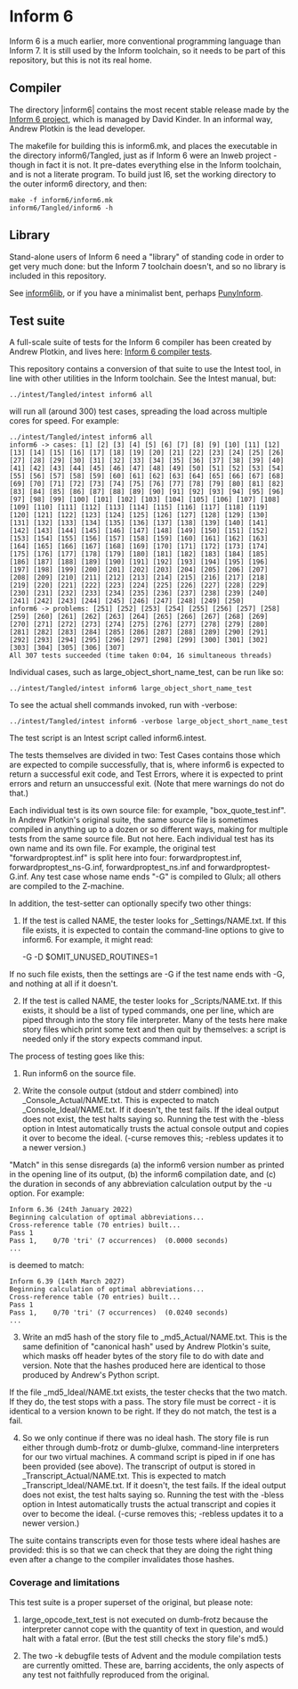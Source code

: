 # Inform 6

Inform 6 is a much earlier, more conventional programming language than
Inform 7. It is still used by the Inform toolchain, so it needs to be part
of this repository, but this is not its real home.

## Compiler

The directory |inform6| contains the most recent stable release made by the
[Inform 6 project](https://github.com/DavidKinder/Inform6), which is managed
by David Kinder. In an informal way, Andrew Plotkin is the lead developer.

The makefile for building this is inform6.mk, and places the executable in
the directory inform6/Tangled, just as if Inform 6 were an Inweb project -
though in fact it is not. It pre-dates everything else in the Inform toolchain,
and is not a literate program. To build just I6, set the working directory
to the outer inform6 directory, and then:

	make -f inform6/inform6.mk
	inform6/Tangled/inform6 -h

## Library

Stand-alone users of Inform 6 need a "library" of standing code in order to
get very much done: but the Inform 7 toolchain doesn't, and so no library
is included in this repository.

See [inform6lib](https://gitlab.com/DavidGriffith/inform6lib), or if you
have a minimalist bent, perhaps [PunyInform](https://github.com/johanberntsson/PunyInform).

## Test suite

A full-scale suite of tests for the Inform 6 compiler has been created by
Andrew Plotkin, and lives here: [Inform 6 compiler tests](https://github.com/erkyrath/Inform6-Testing).

This repository contains a conversion of that suite to use the Intest tool,
in line with other utilities in the Inform toolchain. See the Intest manual, but:

	../intest/Tangled/intest inform6 all

will run all (around 300) test cases, spreading the load across multiple cores
for speed. For example:

	../intest/Tangled/intest inform6 all
	inform6 -> cases: [1] [2] [3] [4] [5] [6] [7] [8] [9] [10] [11] [12] [13] [14] [15] [16] [17] [18] [19] [20] [21] [22] [23] [24] [25] [26] [27] [28] [29] [30] [31] [32] [33] [34] [35] [36] [37] [38] [39] [40] [41] [42] [43] [44] [45] [46] [47] [48] [49] [50] [51] [52] [53] [54] [55] [56] [57] [58] [59] [60] [61] [62] [63] [64] [65] [66] [67] [68] [69] [70] [71] [72] [73] [74] [75] [76] [77] [78] [79] [80] [81] [82] [83] [84] [85] [86] [87] [88] [89] [90] [91] [92] [93] [94] [95] [96] [97] [98] [99] [100] [101] [102] [103] [104] [105] [106] [107] [108] [109] [110] [111] [112] [113] [114] [115] [116] [117] [118] [119] [120] [121] [122] [123] [124] [125] [126] [127] [128] [129] [130] [131] [132] [133] [134] [135] [136] [137] [138] [139] [140] [141] [142] [143] [144] [145] [146] [147] [148] [149] [150] [151] [152] [153] [154] [155] [156] [157] [158] [159] [160] [161] [162] [163] [164] [165] [166] [167] [168] [169] [170] [171] [172] [173] [174] [175] [176] [177] [178] [179] [180] [181] [182] [183] [184] [185] [186] [187] [188] [189] [190] [191] [192] [193] [194] [195] [196] [197] [198] [199] [200] [201] [202] [203] [204] [205] [206] [207] [208] [209] [210] [211] [212] [213] [214] [215] [216] [217] [218] [219] [220] [221] [222] [223] [224] [225] [226] [227] [228] [229] [230] [231] [232] [233] [234] [235] [236] [237] [238] [239] [240] [241] [242] [243] [244] [245] [246] [247] [248] [249] [250] 
	inform6 -> problems: [251] [252] [253] [254] [255] [256] [257] [258] [259] [260] [261] [262] [263] [264] [265] [266] [267] [268] [269] [270] [271] [272] [273] [274] [275] [276] [277] [278] [279] [280] [281] [282] [283] [284] [285] [286] [287] [288] [289] [290] [291] [292] [293] [294] [295] [296] [297] [298] [299] [300] [301] [302] [303] [304] [305] [306] [307] 
	All 307 tests succeeded (time taken 0:04, 16 simultaneous threads)

Individual cases, such as large_object_short_name_test, can be run
like so:

	../intest/Tangled/intest inform6 large_object_short_name_test

To see the actual shell commands invoked, run with -verbose:

	../intest/Tangled/intest inform6 -verbose large_object_short_name_test

The test script is an Intest script called inform6.intest.

The tests themselves are divided in two: Test Cases contains those which are
expected to compile successfully, that is, where inform6 is expected to return
a successful exit code, and Test Errors, where it is expected to print errors
and return an unsuccessful exit. (Note that mere warnings do not do that.)

Each individual test is its own source file: for example, "box_quote_test.inf".
In Andrew Plotkin's original suite, the same source file is sometimes compiled
in anything up to a dozen or so different ways, making for multiple tests from
the same source file. But not here. Each individual test has its own name and
its own file. For example, the original test "forwardproptest.inf" is split
here into four: forwardproptest.inf, forwardproptest_ns-G.inf,
forwardproptest_ns.inf and forwardproptest-G.inf. Any test case whose name
ends "-G" is compiled to Glulx; all others are compiled to the Z-machine.

In addition, the test-setter can optionally specify two other things:

1. If the test is called NAME, the tester looks for _Settings/NAME.txt. If
this file exists, it is expected to contain the command-line options to give
to inform6. For example, it might read:

	-G -D $OMIT_UNUSED_ROUTINES=1

If no such file exists, then the settings are -G if the test name ends with
-G, and nothing at all if it doesn't.

2. If the test is called NAME, the tester looks for _Scripts/NAME.txt. If
this exists, it should be a list of typed commands, one per line, which are
piped through into the story file interpreter. Many of the tests here make
story files which print some text and then quit by themselves: a script is
needed only if the story expects command input.

The process of testing goes like this:

1. Run inform6 on the source file.

2. Write the console output (stdout and stderr combined) into _Console_Actual/NAME.txt.
This is expected to match _Console_Ideal/NAME.txt. If it doesn't, the test fails.
If the ideal output does not exist, the test halts saying so. Running the test
with the -bless option in Intest automatically trusts the actual console output
and copies it over to become the ideal. (-curse removes this; -rebless updates it
to a newer version.)

"Match" in this sense disregards (a) the inform6 version number as printed in
the opening line of its output, (b) the inform6 compilation date, and (c) the
duration in seconds of any abbreviation calculation output by the -u option.
For example:

	Inform 6.36 (24th January 2022)
	Beginning calculation of optimal abbreviations...
	Cross-reference table (70 entries) built...
	Pass 1
	Pass 1,    0/70 'tri' (7 occurrences)  (0.0000 seconds)	
	...

is deemed to match:

	Inform 6.39 (14th March 2027)
	Beginning calculation of optimal abbreviations...
	Cross-reference table (70 entries) built...
	Pass 1
	Pass 1,    0/70 'tri' (7 occurrences)  (0.0240 seconds)	
	...

3. Write an md5 hash of the story file to _md5_Actual/NAME.txt. This is the
same definition of "canonical hash" used by Andrew Plotkin's suite, which masks
off header bytes of the story file to do with date and version. Note that the
hashes produced here are identical to those produced by Andrew's Python script.

If the file _md5_Ideal/NAME.txt exists, the tester checks that the two match.
If they do, the test stops with a pass. The story file must be correct - it is
identical to a version known to be right. If they do not match, the test is
a fail.

4. So we only continue if there was no ideal hash. The story file is run either
through dumb-frotz or dumb-glulxe, command-line interpreters for our two
virtual machines. A command script is piped in if one has been provided (see
above). The transcript of output is stored in _Transcript_Actual/NAME.txt.
This is expected to match _Transcript_Ideal/NAME.txt. If it doesn't, the test fails.
If the ideal output does not exist, the test halts saying so. Running the test
with the -bless option in Intest automatically trusts the actual transcript
and copies it over to become the ideal. (-curse removes this; -rebless updates it
to a newer version.)

The suite contains transcripts even for those tests where ideal hashes are
provided: this is so that we can check that they are doing the right thing
even after a change to the compiler invalidates those hashes.

### Coverage and limitations

This test suite is a proper superset of the original, but please note:

1. large_opcode_text_test is not executed on dumb-frotz because the interpreter
cannot cope with the quantity of text in question, and would halt with a fatal
error. (But the test still checks the story file's md5.)

2. The two -k debugfile tests of Advent and the module compilation tests are
currently omitted. These are, barring accidents, the only aspects of any test
not faithfully reproduced from the original.
